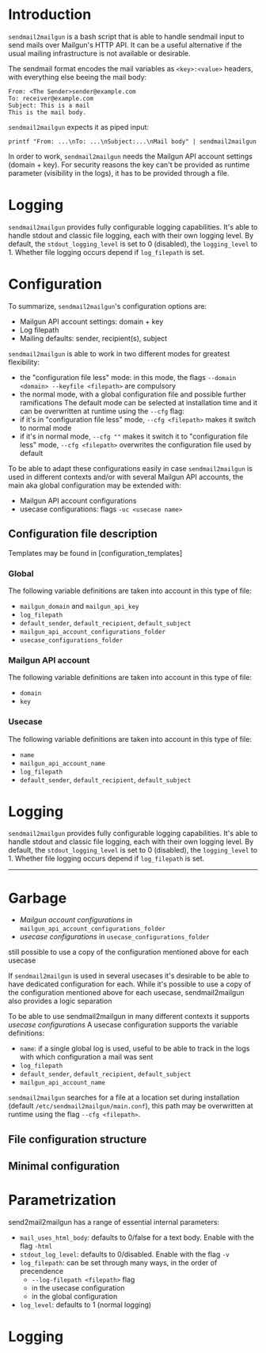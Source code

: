 # Introduction
`sendmail2mailgun` is a bash script that is able to handle sendmail input to send mails over Mailgun's HTTP API. It can be a useful 
alternative if the usual mailing infrastructure is not available or desirable. 

The sendmail format encodes the mail variables as `<key>:<value>` headers, with everything else beeing the mail body: 
```
From: <The Sender>sender@example.com
To: receiver@example.com
Subject: This is a mail
This is the mail body.
```  
`sendmail2mailgun` expects it as piped input:
```
printf "From: ...\nTo: ...\nSubject:...\nMail body" | sendmail2mailgun
```
In order to work, `sendmail2mailgun` needs the Mailgun API account settings (domain + key). For security reasons the key can't 
be provided as runtime parameter (visibility in the logs), it has to be provided through a file. 

# Logging
`sendmail2mailgun` provides fully configurable logging capabilities. It's able to handle stdout and classic file logging, each with 
their own logging level.
By default, the `stdout_logging_level` is set to 0 (disabled), the `logging_level` to 1. Whether file logging occurs depend if
`log_filepath` is set. 

# Configuration
To summarize, `sendmail2mailgun`'s configuration options are:
- Mailgun API account settings: domain + key
- Log filepath
- Mailing defaults: sender, recipient(s), subject

`sendmail2mailgun` is able to work in two different modes for greatest flexibility:
- the "configuration file less" mode: in this mode, the flags `--domain <domain> --keyfile <filepath>` are compulsory
- the normal mode, with a global configuration file and possible further ramifications
The default mode can be selected at installation time and it can be overwritten at runtime using the `--cfg` flag:
- if it's in "configuration file less" mode, `--cfg <filepath>` makes it switch to normal mode
- if it's in normal mode, `--cfg ""` makes it switch it to "configuration file less" mode, `--cfg <filepath>` overwrites the
  configuration file used by default

To be able to adapt these configurations easily in case `sendmail2mailgun` is used in different contexts and/or with
several Mailgun API accounts, the main aka global configuration may be extended with:
- Mailgun API account configurations
- usecase configurations: flags `-uc <usecase name>`

## Configuration file description

Templates may be found in [configuration_templates]

### Global
The following variable definitions are taken into account in this type of file: 
- `mailgun_domain` and `mailgun_api_key`
- `log_filepath`
- `default_sender`, `default_recipient`, `default_subject`
- `mailgun_api_account_configurations_folder`
- `usecase_configurations_folder`

### Mailgun API account
The following variable definitions are taken into account in this type of file: 
- `domain`
- `key`

### Usecase
The following variable definitions are taken into account in this type of file: 
- `name`
- `mailgun_api_account_name`
- `log_filepath`
- `default_sender`, `default_recipient`, `default_subject`

# Logging
`sendmail2mailgun` provides fully configurable logging capabilities. It's able to handle stdout and classic file logging, each with 
their own logging level.
By default, the `stdout_logging_level` is set to 0 (disabled), the `logging_level` to 1. Whether file logging occurs depend if
`log_filepath` is set.

----------------------------




# Garbage
- *Mailgun account configurations* in `mailgun_api_account_configurations_folder`
- *usecase configurations*  in `usecase_configurations_folder`

still possible to use a copy of the configuration mentioned above for each usecase

If `sendmail2mailgun` is used in several usecases it's desirable to be able to have dedicated configuration for each.
While it's possible to use a copy of the configuration mentioned above for each usecase, sendmail2mailgun also provides
a logic separation 

To be able to use sendmail2mailgun in many different contexts it supports *usecase configurations* 
A usecase configuration
supports the variable definitions:
- `name`: if a single global log is used, useful to be able to track in the logs with which configuration a mail was sent
- `log_filepath`
- `default_sender`, `default_recipient`, `default_subject`
- `mailgun_api_account_name`

`sendmail2mailgun` searches for a file at a location set during installation
(default `/etc/sendmail2mailgun/main.conf`), this path may be overwritten at runtime using the flag `--cfg <filepath>`.
## File configuration structure


## Minimal configuration

# Parametrization
send2mail2mailgun has a range of essential internal parameters:
- `mail_uses_html_body`: defaults to 0/false for a text body. Enable with the flag `-html`
- `stdout_log_level`: defaults to 0/disabled. Enable with the flag `-v`
- `log_filepath`: can be set through many ways, in the order of precendence
	+ `--log-filepath <filepath>` flag
	+ in the usecase configuration
	+ in the global configuration
- `log_level`: defaults to 1 (normal logging)

# Logging

